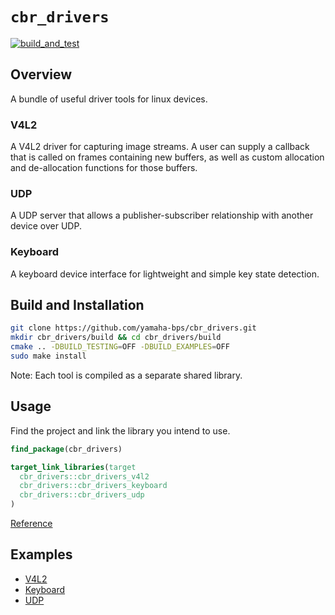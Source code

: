 # ```cbr_drivers```

[![build_and_test](https://github.com/yamaha-bps/cbr_drivers/actions/workflows/build_and_test.yaml/badge.svg)](https://github.com/yamaha-bps/cbr_drivers/actions/workflows/build_and_test.yaml)

## Overview
A bundle of useful driver tools for linux devices.  

### V4L2
A V4L2 driver for capturing image streams. A user can supply a callback that is called on frames containing new buffers, as well as custom allocation and de-allocation functions for those buffers.

### UDP
A UDP server that allows a publisher-subscriber relationship with another device over UDP.

### Keyboard
A keyboard device interface for lightweight and simple key state detection.

## Build and Installation
```bash
git clone https://github.com/yamaha-bps/cbr_drivers.git
mkdir cbr_drivers/build && cd cbr_drivers/build
cmake .. -DBUILD_TESTING=OFF -DBUILD_EXAMPLES=OFF
sudo make install
```
Note: Each tool is compiled as a separate shared library.

## Usage
Find the project and link the library you intend to use.
```cmake
find_package(cbr_drivers)
```
```cmake
target_link_libraries(target
  cbr_drivers::cbr_drivers_v4l2
  cbr_drivers::cbr_drivers_keyboard
  cbr_drivers::cbr_drivers_udp
)
```
[Reference](https://yamaha-bps.github.io/cbr_drivers/)


## Examples
- [V4L2](examples/v4l2_example.cpp)
- [Keyboard](examples/keyboard_example.cpp)
- [UDP](examples/udp_example.cpp)


